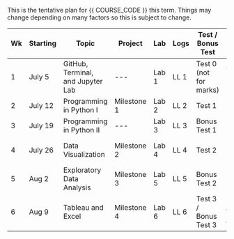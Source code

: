 This is the tentative plan for {{ COURSE_CODE }} this term.
Things may change depending on many factors so this is subject to change.

| Wk | Starting | Topic                             | Project     | Lab   | Logs | Test / Bonus Test      | Concepts tested on Test        |
|----|----------|-----------------------------------|-------------|-------|------|------------------------|--------------------------------|
| 1  | July 5   | GitHub, Terminal, and Jupyter Lab | ---         | Lab 1 | LL 1 | Test 0 (not for marks) | Course Policies and Procedures |
| 2  | July 12  | Programming in Python I           | Milestone 1 | Lab 2 | LL 2 | Test 1                 | Python Programming             |
| 3  | July 19  | Programming in Python II          | ---         | Lab 3 | LL 3 | Bonus Test 1           |                                |
| 4  | July 26  | Data Visualization                | Milestone 2 | Lab 4 | LL 4 | Test 2                 | Python, Pandas, and EDA        |
| 5  | Aug 2    | Exploratory Data Analysis         | Milestone 3 | Lab 5 | LL 5 | Bonus Test 2           |                                |
| 6  | Aug 9    | Tableau and Excel                 | Milestone 4 | Lab 6 | LL 6 | Test 3 / Bonus Test 3  | Data Visualization and Excel   |
